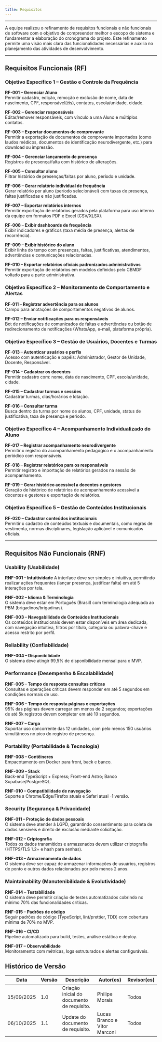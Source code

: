 ```yaml
---
title: Requisitos
---
```


---

A equipe realizou o refinamento de requisitos funcionais e não funcionais de software com o objetivo de compreender melhor o escopo do sistema e fundamentar a elaboração do cronograma do projeto. Este refinamento permite uma visão mais clara das funcionalidades necessárias e auxilia no planejamento das atividades de desenvolvimento.

---

## Requisitos Funcionais (RF)

### Objetivo Específico 1 – Gestão e Controle da Frequência

**RF-001 – Gerenciar Aluno**  
Permitir cadastro, edição, remoção e exclusão de nome, data de nascimento, CPF, responsável(éis), contatos, escola/unidade, cidade.

**RF-002 – Gerenciar responsáveis**  
Editar/remover responsáveis, com vínculo a uma Aluno e múltiplos contatos.

**RF-003 – Exportar documentos de comprovante**  
Permitir a exportação de documentos de comprovante importados (como laudos médicos, documentos de identificação neurodivergente, etc.) para download ou impressão.

**RF-004 – Gerenciar lançamento de presença**  
Registros de presença/falta com histórico de alterações.

**RF-005 – Consultar aluno**  
Filtrar histórico de presenças/faltas por aluno, período e unidade.

**RF-006 – Gerar relatório individual de frequência**  
Gerar relatório por aluno (período selecionável) com taxas de presença, faltas justificadas e não justificadas.

**RF-007 – Exportar relatórios internos**  
Permitir exportação de relatórios gerados pela plataforma para uso interno da equipe em formatos PDF e Excel (CSV/XLSX).

**RF-008 – Exibir dashboards de frequência**  
Exibir indicadores e gráficos (taxa média de presença, alertas de recorrência).

**RF-009 – Exibir histórico do aluno**  
Exibir linha do tempo com presenças, faltas, justificativas, atendimentos, advertências e comunicações relacionadas.

**RF-010 – Exportar relatórios oficiais padronizados administrativos**  
Permitir exportação de relatórios em modelos definidos pelo CBMDF voltado para a parte administrativa.

### Objetivo Específico 2 – Monitoramento de Comportamento e Alertas

**RF-011 – Registrar advertência para os alunos**  
Campo para anotações de comportamentos negativos de alunos.

**RF-012 – Enviar notificações para os responsáveis**  
Bot de notificações de comunicados de faltas e advertências ou botão de redirecionamento de notificações (WhatsApp, e-mail, plataforma própria).

### Objetivo Específico 3 – Gestão de Usuários, Docentes e Turmas

**RF-013 – Autenticar usuários e perfis**  
Acesso com autenticação e papéis: Administrador, Gestor de Unidade, Docente, Responsável.

**RF-014 – Cadastrar os docentes**  
Permitir cadastro com: nome, data de nascimento, CPF, escola/unidade, cidade.

**RF-015 – Cadastrar turmas e sessões**  
Cadastrar turmas, dias/horários e lotação.

**RF-016 – Consultar turma**  
Busca dentro da turma por nome de alunos, CPF, unidade, status de justificativa, taxa de presença e período.

### Objetivo Específico 4 – Acompanhamento Individualizado do Aluno

**RF-017 – Registrar acompanhamento neurodivergente**  
Permitir o registro do acompanhamento pedagógico e o acompanhamento periódico com responsáveis.

**RF-018 – Registrar relatórios para os responsáveis**  
Permitir registro e importação de relatórios gerados na sessão de acompanhamento.

**RF-019 – Gerar histórico acessível a docentes e gestores**  
Geração de histórico de relatórios de acompanhamento acessível a docentes e gestores e exportação de relatórios.

### Objetivo Específico 5 – Gestão de Conteúdos Institucionais

**RF-020 – Cadastrar conteúdos institucionais**  
Permitir o cadastro de conteúdos textuais e documentais, como regras de vestimenta, normas disciplinares, legislação aplicável e comunicados oficiais.




---

## Requisitos Não Funcionais (RNF)

### Usability (Usabilidade)

**RNF-001 – Intuitividade**
A interface deve ser simples e intuitiva, permitindo realizar ações frequentes (lançar presença, justificar falta) em até 5 interações por tela.

**RNF-002 – Idioma & Terminologia**  
O sistema deve estar em Português (Brasil) com terminologia adequada ao PBM (brigadinos/brigadinas).

**RNF-003 – Navegabilidade de Conteúdos Institucionais**  
Os conteúdos institucionais devem estar disponíveis em área dedicada, com navegação intuitiva, filtros por título, categoria ou palavra-chave e acesso restrito por perfil.



### Reliability (Confiabilidade)

**RNF-004 – Disponibilidade**  
O sistema deve atingir 99,5% de disponibilidade mensal para o MVP.

### Performance (Desempenho & Escalabilidade)

**RNF-005 – Tempo de resposta consultas críticas**  
Consultas e operações críticas devem responder em até 5 segundos em condições normais de uso.

**RNF-006 – Tempo de resposta páginas e exportações**  
95% das páginas devem carregar em menos de 2 segundos; exportações de até 5k registros devem completar em até 10 segundos.

**RNF-007 – Carga**  
Suportar uso concorrente das 12 unidades, com pelo menos 150 usuários simultâneos no pico do registro de presença.



### Portability (Portabilidade & Tecnologia)

**RNF-008 – Contêineres**  
Empacotamento em Docker para front, back e banco.

**RNF-009 – Stack**  
Back-end TypeScript + Express; Front-end Astro; Banco Supabase/PostgreSQL.

**RNF-010 – Compatibilidade de navegação**  
Suporte a Chrome/Edge/Firefox atuais e Safari atual -1 versão.



### Security (Segurança & Privacidade)

**RNF-011 – Proteção de dados pessoais**  
O sistema deve atender à LGPD, garantindo consentimento para coleta de dados sensíveis e direito de exclusão mediante solicitação.

**RNF-012 – Criptografia**  
Todos os dados transmitidos e armazenados devem utilizar criptografia (HTTPS/TLS 1.2+ e hash para senhas).

**RNF-013 – Armazenamento de dados**  
O sistema deve ser capaz de armazenar informações de usuários, registros de ponto e outros dados relacionados por pelo menos 2 anos.



### Maintainability (Manutenibilidade & Evolutividade)

**RNF-014 – Testabilidade**  
O sistema deve permitir criação de testes automatizados cobrindo no mínimo 70% das funcionalidades críticas.

**RNF-015 – Padrões de código**  
Seguir padrões de código (TypeScript, lint/prettier, TDD) com cobertura mínima de 70% no MVP.

**RNF-016 – CI/CD**  
Pipeline automatizado para build, testes, análise estática e deploy.

**RNF-017 – Observabilidade**  
Monitoramento com métricas, logs estruturados e alertas configuráveis.

## Histórico de Versão

| Data | Versão | Descrição | Autor(es) | Revisor(es) |
|------|--------|-----------|-----------|-------------|
| 15/09/2025 | 1.0 | Criação inicial do documento de requisito. | Philipe Morais | Todos |
| 06/10/2025 | 1.1 | Update do documento de requisito. | Lucas Branco e Vitor Marconi | Todos |